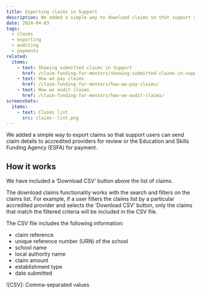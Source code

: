 ```yaml
---
title: Exporting claims in Support
description: We added a simple way to download claims so that support users can send claim details to accredited providers for review
date: 2024-04-03
tags:
  - claims
  - exporting
  - auditing
  - payments
related:
  items:
    - text: Showing submitted claims in Support
      href: /claim-funding-for-mentors/showing-submitted-claims-in-support/
    - text: How we pay claims
      href: /claim-funding-for-mentors/how-we-pay-claims/
    - text: How we audit claims
      href: /claim-funding-for-mentors/how-we-audit-claims/
screenshots:
  items:
    - text: Claims list
      src: claims--list.png
---
```


We added a simple way to export claims so that support users can send claim details to accredited providers for review or the Education and Skills Funding Agency (ESFA) for payment.

## How it works

We have included a ‘Download CSV’ button above the list of claims.

The download claims functionality works with the search and filters on the claims list. For example, if a user filters the claims list by a particular accredited provider and selects the ‘Download CSV’ button, only the claims that match the filtered criteria will be included in the CSV file.

The CSV file includes the following information:

- claim reference
- unique reference number (URN) of the school
- school name
- local authority name
- claim amount
- establishment type
- date submitted

![CSV]: Comma-separated values
